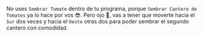 No uses `Sembrar Tomate` dentro de tu programa, porque `Sembrar Cantero de Tomates` ya lo hace por vos :sunglasses:. Pero ojo :eyes:, vas a tener que moverte hacia el `Sur` dos veces y hacia el `Oeste` otras dos para poder sembrar el segundo cantero con comodidad. 
